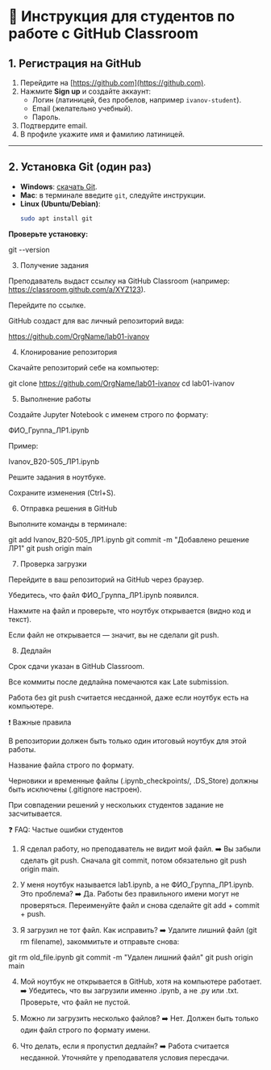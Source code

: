 # 📘 Инструкция для студентов по работе с GitHub Classroom

## 1. Регистрация на GitHub
1. Перейдите на [https://github.com](https://github.com).
2. Нажмите **Sign up** и создайте аккаунт:
   - Логин (латиницей, без пробелов, например `ivanov-student`).
   - Email (желательно учебный).
   - Пароль.
3. Подтвердите email.
4. В профиле укажите имя и фамилию латиницей.

---

## 2. Установка Git (один раз)
- **Windows**: [скачать Git](https://git-scm.com/download/win).  
- **Mac**: в терминале введите `git`, следуйте инструкции.  
- **Linux (Ubuntu/Debian)**:
  ```bash
  sudo apt install git
  
**Проверьте установку:**

git --version

3. Получение задания

Преподаватель выдаст ссылку на GitHub Classroom (например:
https://classroom.github.com/a/XYZ123).

Перейдите по ссылке.

GitHub создаст для вас личный репозиторий вида:

https://github.com/OrgName/lab01-ivanov


4. Клонирование репозитория

Скачайте репозиторий себе на компьютер:

git clone https://github.com/OrgName/lab01-ivanov
cd lab01-ivanov


5. Выполнение работы

Создайте Jupyter Notebook с именем строго по формату:

ФИО_Группа_ЛР1.ipynb


Пример:

Ivanov_B20-505_ЛР1.ipynb


Решите задания в ноутбуке.

Сохраните изменения (Ctrl+S).

6. Отправка решения в GitHub

Выполните команды в терминале:

git add Ivanov_B20-505_ЛР1.ipynb
git commit -m "Добавлено решение ЛР1"
git push origin main

7. Проверка загрузки

Перейдите в ваш репозиторий на GitHub через браузер.

Убедитесь, что файл ФИО_Группа_ЛР1.ipynb появился.

Нажмите на файл и проверьте, что ноутбук открывается (видно код и текст).

Если файл не открывается — значит, вы не сделали git push.

8. Дедлайн

Срок сдачи указан в GitHub Classroom.

Все коммиты после дедлайна помечаются как Late submission.

Работа без git push считается несданной, даже если ноутбук есть на компьютере.

❗ Важные правила

В репозитории должен быть только один итоговый ноутбук для этой работы.

Название файла строго по формату.

Черновики и временные файлы (.ipynb_checkpoints/, .DS_Store) должны быть исключены (.gitignore настроен).

При совпадении решений у нескольких студентов задание не засчитывается.

❓ FAQ: Частые ошибки студентов

1. Я сделал работу, но преподаватель не видит мой файл.
➡️ Вы забыли сделать git push. Сначала git commit, потом обязательно git push origin main.

2. У меня ноутбук называется lab1.ipynb, а не ФИО_Группа_ЛР1.ipynb. Это проблема?
➡️ Да. Работы без правильного имени могут не проверяться. Переименуйте файл и снова сделайте git add + commit + push.

3. Я загрузил не тот файл. Как исправить?
➡️ Удалите лишний файл (git rm filename), закоммитьте и отправьте снова:

git rm old_file.ipynb
git commit -m "Удален лишний файл"
git push origin main


4. Мой ноутбук не открывается в GitHub, хотя на компьютере работает.
➡️ Убедитесь, что вы загрузили именно .ipynb, а не .py или .txt. Проверьте, что файл не пустой.

5. Можно ли загрузить несколько файлов?
➡️ Нет. Должен быть только один файл строго по формату имени.

6. Что делать, если я пропустил дедлайн?
➡️ Работа считается несданной. Уточняйте у преподавателя условия пересдачи.
